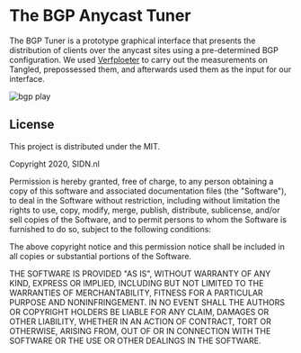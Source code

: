 # The BGP Anycast Tuner

The BGP Tuner is a prototype graphical interface that presents the distribution of clients over the anycast sites using a pre-determined BGP configuration. We used <a href="https://ant.isi.edu/software/verfploeter/index.html"> Verfploeter</a> to carry out the measurements on Tangled, prepossessed them, and afterwards used them as the input for our interface.

<img alt="bgp play" src="https://github.com/joaoceron/BGP-PLAYGROUND/blob/master/assets/bgpplay1.gif">



## License


This project is distributed under the MIT.

Copyright 2020, SIDN.nl

Permission is hereby granted, free of charge, to any person obtaining a copy of this software and associated documentation files (the "Software"), to deal in the Software without restriction, including without limitation the rights to use, copy, modify, merge, publish, distribute, sublicense, and/or sell copies of the Software, and to permit persons to whom the Software is furnished to do so, subject to the following conditions:

The above copyright notice and this permission notice shall be included in all copies or substantial portions of the Software.

THE SOFTWARE IS PROVIDED "AS IS", WITHOUT WARRANTY OF ANY KIND, EXPRESS OR IMPLIED, INCLUDING BUT NOT LIMITED TO THE WARRANTIES OF MERCHANTABILITY, FITNESS FOR A PARTICULAR PURPOSE AND NONINFRINGEMENT. IN NO EVENT SHALL THE AUTHORS OR COPYRIGHT HOLDERS BE LIABLE FOR ANY CLAIM, DAMAGES OR OTHER LIABILITY, WHETHER IN AN ACTION OF CONTRACT, TORT OR OTHERWISE, ARISING FROM, OUT OF OR IN CONNECTION WITH THE SOFTWARE OR THE USE OR OTHER DEALINGS IN THE SOFTWARE.
